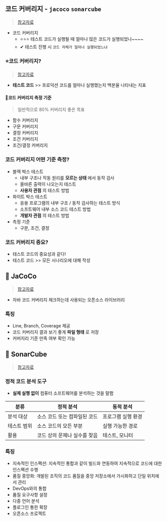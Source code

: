 ## 코드 커버리지 - `jacoco` `sonarcube`
> [참고자료](https://velog.io/@lxxjn0/%EC%BD%94%EB%93%9C-%EB%B6%84%EC%84%9D-%EB%8F%84%EA%B5%AC-%EC%A0%81%EC%9A%A9%EA%B8%B0-1%ED%8E%B8-%EC%BD%94%EB%93%9C-%EC%BB%A4%EB%B2%84%EB%A6%AC%EC%A7%80Code-Coverage%EA%B0%80-%EB%AD%94%EA%B0%80%EC%9A%94)
- 코드 커버리지
   - ⭐⭐⭐ 테스트 코드가 실행될 때 얼마나 많은 코드가 실행되었나~~~~
  - ✔ 테스트 진행 시 `코드 자체가 얼마나 실행되었느냐`
 
### ⭐코드 커버리지?
> [참고자료](https://hudi.blog/code-coverage/#:~:text=%EC%BD%94%EB%93%9C%20%EC%BB%A4%EB%B2%84%EB%A6%AC%EC%A7%80%EB%9E%80%2C%20%ED%85%8C%EC%8A%A4%ED%8A%B8%20%EC%BD%94%EB%93%9C,%EA%B2%83%EC%9D%B8%EC%A7%80%20%EB%85%BC%EC%9D%98%ED%95%A0%20%EC%88%98%20%EC%9E%88%EB%8B%A4.)
- **테스트 코드** >> 프로덕션 코드를 얼마나 실행했는지 백분율 나타내는 지표
#### 🚩코드 커버리지 측정 기준 
> 일반적으로 80% 커버리지 좋은 목표
- 함수 커버리지
- 구문 커버리지
- 결정 커버리지
- 조건 커버리지
- 조건/결정 커버리지

### 코드 커버리지 어떤 기준 측정?
- 블랙 박스 테스트
  - 내부 구조나 작동 원리를 **모르는 상태** 에서 동작 검사 
  - 올바른 출력이 나오는지 테스트
  - **사용자 관점** 의 테스트 방법
- 화이트 박스 테스트
  - 응용 프로그램의 내부 구조 / 동작 검사하는 테스트 방식
  - 소프트웨어 내부 소스 코드 테스트 방법
  - **개발자 관점** 의 테스트 방법
- 측정 기준
  - 구문, 조건, 결정

### 코드 커버리지 중요?
- 테스트 코드의 중요성과 같다!
- 테스트 코드 >> 모든 시나리오에 대해 작성

## 📌 JaCoCo
> [참고자료](https://velog.io/@lxxjn0/%EC%BD%94%EB%93%9C-%EB%B6%84%EC%84%9D-%EB%8F%84%EA%B5%AC-%EC%A0%81%EC%9A%A9%EA%B8%B0-2%ED%8E%B8-JaCoCo-%EC%A0%81%EC%9A%A9%ED%95%98%EA%B8%B0)
- 자바 코드 커버리지 체크하는데 사용되는 오픈소스 라이브러리
### 특징
- Line, Branch, Coverage 제공
- 코드 커버리지 결과 보기 좋게 **파일 형태** 로 저장
- 커버지리 기준 만족 여부 확인 가능

## 📌 SonarCube
> [참고자료](https://velog.io/@lxxjn0/%EC%BD%94%EB%93%9C-%EB%B6%84%EC%84%9D-%EB%8F%84%EA%B5%AC-%EC%A0%81%EC%9A%A9%EA%B8%B0-3%ED%8E%B8-SonarQube-%EC%A0%81%EC%9A%A9%ED%95%98%EA%B8%B0)
### 정적 코드 분석 도구
- **실제 실행 없이** 컴퓨터 소프트웨어를 분석하는 것을 말함


|분류|정적 분석|동적 분석|
|---|---------|-----|
|분석 대상|소스 코드 또는 컴파일된 코드|프로그램 실행 환경|
|테스트 범위|소스 코드의 모든 부분|실행 가능한 경로|
|활용|코드 상의 문제나 실수를 찾음|테스트, 모니터|
### 특징
- 지속적인 인스펙션: 지속적인 통합과 같이 빌드와 연동하여 지속적으로 코드에 대한 인스펙션 수행
- 품질 중앙화: 개발된 조직의 코드 품질을 중앙 저장소에서 가시화하고 단일 위치에서 관리
- DevOps와의 통합
- 품질 요구사항 설정
- 다중 언어 분석
- 플로그인 통한 확장
- 오픈소스 프로젝트

